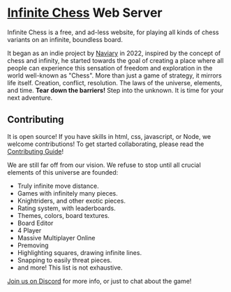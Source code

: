 # [Infinite Chess](https://www.infinitechess.org) Web Server #

Infinite Chess is a free, and ad-less website, for playing all kinds of chess variants on an infinite, boundless board.

It began as an indie project by [Naviary](https://www.youtube.com/@Naviary) in 2022, inspired by the concept of chess and infinity, he started towards the goal of creating a place where all people can experience this sensation of freedom and exploration in the world well-known as "Chess". More than just a game of strategy, it mirrors life itself. Creation, conflict, resolution. The laws of the universe, elements, and time. **Tear down the barriers!** Step into the unknown. It is time for your next adventure.

## Contributing

It is open source! If you have skills in html, css, javascript, or Node, we welcome contributions! To get started collaborating, please read the [Contributing Guide](./CONTRIBUTING.md)!

We are still far off from our vision. We refuse to stop until all crucial elements of this universe are founded:
- Truly infinite move distance.
- Games with infinitely many pieces.
- Knightriders, and other exotic pieces.
- Rating system, with leaderboards.
- Themes, colors, board textures.
- Board Editor
- 4 Player
- Massive Multiplayer Online
- Premoving
- Highlighting squares, drawing infinite lines.
- Snapping to easily threat pieces.
- and more! This list is not exhaustive.

[Join us on Discord](https://discord.gg/NFWFGZeNh5) for more info, or just to chat about the game!
